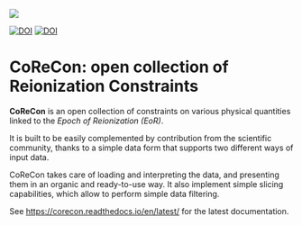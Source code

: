 ![](logo.png)

[![DOI](https://zenodo.org/badge/224433919.svg)](https://zenodo.org/badge/latestdoi/224433919)
[![DOI](https://joss.theoj.org/papers/10.21105/joss.05407/status.svg)](https://doi.org/10.21105/joss.05407)



CoReCon: open collection of Reionization Constraints
====================================================

**CoReCon** is an open collection of constraints on various physical
quantities linked to the *Epoch of Reionization (EoR)*.

It is built to be easily complemented by contribution from the scientific
community, thanks to a simple data form that supports two different ways of
input data.

CoReCon takes care of loading and interpreting the data, and presenting them
in an organic and ready-to-use way. It also implement simple slicing capabilities,
which allow to perform simple data filtering.

See https://corecon.readthedocs.io/en/latest/ for the latest documentation.
